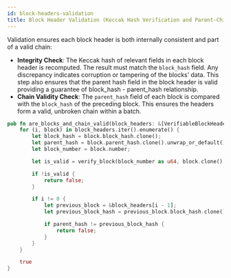 ```yaml
---
id: block-headers-validation
title: Block Header Validation (Keccak Hash Verification and Parent-Child Relation)
---
```


Validation ensures each block header is both internally consistent and part of a valid chain:

- **Integrity Check**: The Keccak hash of relevant fields in each block header is recomputed. The result must match the `block_hash` field. Any discrepancy indicates corruption or tampering of the blocks’ data. This step also ensures that the parent hash field in the block header is valid providing a guarantee of block_hash - parent_hash relationship.
- **Chain Validity Check**: The `parent_hash` field of each block is compared with the `block_hash` of the preceding block. This ensures the headers form a valid, unbroken chain within a batch.

```rust
pub fn are_blocks_and_chain_valid(block_headers: &[VerifiableBlockHeader], chain_id: u64) -> bool {
    for (i, block) in block_headers.iter().enumerate() {
        let block_hash = block.block_hash.clone();
        let parent_hash = block.parent_hash.clone().unwrap_or_default();
        let block_number = block.number;

        let is_valid = verify_block(block_number as u64, block.clone(), &block_hash, chain_id);

        if !is_valid {
            return false;
        }

        if i != 0 {
            let previous_block = &block_headers[i - 1];
            let previous_block_hash = previous_block.block_hash.clone();

            if parent_hash != previous_block_hash {
                return false;
            }
        }
    }

    true
}
```
